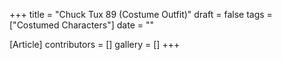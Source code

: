 +++
title = "Chuck Tux 89 (Costume Outfit)"
draft = false
tags = ["Costumed Characters"]
date = ""

[Article]
contributors = []
gallery = []
+++
